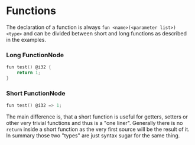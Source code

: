 # Functions

The declaration of a function is always ``fun <name>(<parameter list>) <type>`` and can be divided between short and
long functions as described in the examples.

### Long FunctionNode

```c
fun test() @i32 {
    return 1;
}
```

### Short FunctionNode

```c
fun test() @i32 => 1;
```

The main difference is, that a short function is useful for getters, setters or other very trivial functions and thus is
a "one liner". Generally there is no ``return`` inside a short function as the very first source will be the result
of it. In summary those two "types" are just syntax sugar for the same thing. 